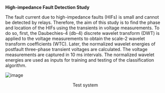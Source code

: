 **High-impedance Fault Detection Study**

The fault current due to high-impedance faults (HIFs) is small and cannot be detected by relays. Therefore, the aim of this study is to find the phase and location of the HIFs using the transients in voltage measurements. To do so, first, the Daubechies-4 (db-4) discrete wavelet transform (DWT) is applied to the voltage measurements to obtain the scale-2 wavelet transform coefficients (WTC). Later, the normalized wavelet energies of postfault three-phase transient voltages are calculated. The voltage measurements are captured in 10 ms intervals. The normalized wavelet energies are used as inputs for training and testing of the classification algorithm.

![image](https://github.com/NastaranGh74/Fault-Location-Prediction/assets/85129387/c4fb66bd-196b-4d6c-879c-1cfd7c2afb89)

<p align="center">Test system</p>
